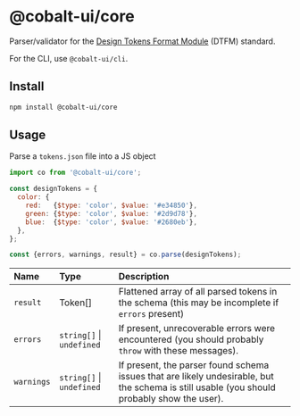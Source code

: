 # @cobalt-ui/core

Parser/validator for the [Design Tokens Format Module](https://designtokens.org) (DTFM) standard.

For the CLI, use `@cobalt-ui/cli`.

## Install

```sh
npm install @cobalt-ui/core
```

## Usage

Parse a `tokens.json` file into a JS object

<!-- prettier-ignore -->
```js
import co from '@cobalt-ui/core';

const designTokens = {
  color: {
    red:   {$type: 'color', $value: '#e34850'},
    green: {$type: 'color', $value: '#2d9d78'},
    blue:  {$type: 'color', $value: '#2680eb'},
  },
};

const {errors, warnings, result} = co.parse(designTokens);
```

| Name       | Type                      | Description                                                                                                                                 |
| :--------- | :------------------------ | :------------------------------------------------------------------------------------------------------------------------------------------ |
| `result`   | Token[]                   | Flattened array of all parsed tokens in the schema (this may be incomplete if `errors` present)                                             |
| `errors`   | `string[]` \| `undefined` | If present, unrecoverable errors were encountered (you should probably `throw` with these messages).                                        |
| `warnings` | `string[]` \| `undefined` | If present, the parser found schema issues that are likely undesirable, but the schema is still usable (you should probably show the user). |
